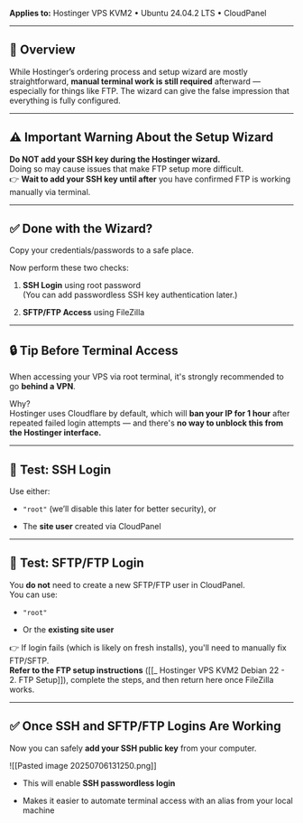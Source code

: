 
**Applies to:** Hostinger VPS KVM2 • Ubuntu 24.04.2 LTS • CloudPanel

---

## 🧩 Overview

While Hostinger’s ordering process and setup wizard are mostly straightforward, **manual terminal work is still required** afterward — especially for things like FTP. The wizard can give the false impression that everything is fully configured.

---

## ⚠️ Important Warning About the Setup Wizard

**Do NOT add your SSH key during the Hostinger wizard.**  
Doing so may cause issues that make FTP setup more difficult.  
👉 **Wait to add your SSH key until after** you have confirmed FTP is working manually via terminal.

---

## ✅ Done with the Wizard?


Copy your credentials/passwords to a safe place.

Now perform these two checks:

1. **SSH Login** using root password  
    (You can add passwordless SSH key authentication later.)
    
2. **SFTP/FTP Access** using FileZilla
    

---

## 🔒 Tip Before Terminal Access

When accessing your VPS via root terminal, it's strongly recommended to go **behind a VPN**.

Why?  
Hostinger uses Cloudflare by default, which will **ban your IP for 1 hour** after repeated failed login attempts — and there's **no way to unblock this from the Hostinger interface.**

---

## 🧪 Test: SSH Login

Use either:

- `"root"` (we’ll disable this later for better security), or
    
- The **site user** created via CloudPanel
    

---

## 🧪 Test: SFTP/FTP Login

You **do not** need to create a new SFTP/FTP user in CloudPanel.  
You can use:

- `"root"`
    
- Or the **existing site user**
    

👉 If login fails (which is likely on fresh installs), you'll need to manually fix FTP/SFTP.  
**Refer to the FTP setup instructions** ([[_ Hostinger VPS KVM2 Debian 22 - 2. FTP Setup]]), complete the steps, and then return here once FileZilla works.

---

## ✅ Once SSH and SFTP/FTP Logins Are Working

Now you can safely **add your SSH public key** from your computer.

![[Pasted image 20250706131250.png]]

- This will enable **SSH passwordless login**
    
- Makes it easier to automate terminal access with an alias from your local machine
    
